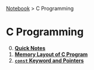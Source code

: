 <a href="../">Notebook</a> > C Programming

# C Programming



0. **<a href="./quick-notes">Quick Notes</a>**
0. **<a href="./memory-layout-of-c-program">Memory Layout of C Program</a>**
0. **<a href="./const-keyword-and-pointers">`const` Keyword and Pointers</a>**

